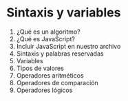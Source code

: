 # Sintaxis y variables

1. ¿Qué es un algoritmo?
2. ¿Qué es JavaScript? 
3. Incluir JavaScript en nuestro archivo
4. Sintaxis y palabras reservadas
5. Variables
6. Tipos de valores
7. Operadores aritméticos
8. Operadores de comparación
9. Operadores lógicos